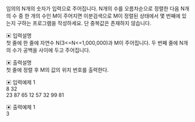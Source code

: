 임의의 N개의 숫자가 입력으로 주어집니다. N개의 수를 오름차순으로 정렬한 다음 N개의 수 중 한 개의 수인 M이 주어지면 이분검색으로 M이 정렬된 상태에서 몇 번째에 있는지 구하는 프로그램을 작성하세요. 단 중복값은 존재하지 않습니다.


▣ 입력설명  
첫 줄에 한 줄에 자연수 N(3<=N<=1,000,000)과 M이 주어집니다. 두 번째 줄에 N개의 수가 공백을 사이에 두고 주어집니다.


▣ 출력설명  
첫 줄에 정렬 후 M의 값의 위치 번호를 출력한다.


▣ 입력예제 1  
8 32  
23 87 65 12 57 32 99 81  


▣ 출력예제 1  
3
